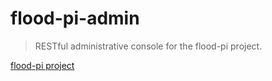flood-pi-admin
===
> RESTful administrative console for the flood-pi project.

[flood-pi project](https://github.com/bustardcelly/flood-pi)